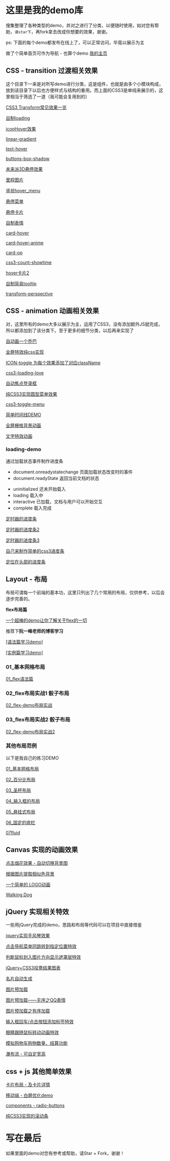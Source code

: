 # 这里是我的demo库

搜集整理了各种类型的demo，并对之进行了分类，以便随时使用，如对您有帮助，`请star下`，再fork拿去改成你想要的效果，谢谢。

ps: 下面的每个demo都发布在线上了，可以正常访问，毕竟以展示为主

做了个简单首页可作为导航 - 也算个demo <a href="https://fridolph.github.io/my-program/views/index.html" target="_blank">我的主页</a> 

## CSS - transition 过渡相关效果 

这个目录下一来是对所写demo进行分类，这是组件，也就是由多个小模块构成，放到该目录下以后也方便样式与结构的重用。而上面的CSS3是单纯来展示的，这里相当于筛选了一道（我可能会复用到的）

<a href="https://fridolph.github.io/my-program/public/hover-transition/transform-effect/index.html" target="_blank">CSS3 Transform常见效果一览</a> 

<a href="https://fridolph.github.io/my-program/public/hover-transition/自制loading/index.html" target="_blank">自制loading</a> 

<a href="https://fridolph.github.io/my-program/public/hover-transition/iconHover效果/index.html" target="_blank">iconHover效果</a> 

<a href="https://fridolph.github.io/my-program/public/hover-transition/linear-gradient/index.html" target="_blank">linear-gradient</a> 

<a href="https://fridolph.github.io/my-program/public/hover-transition/text-hover/index.html" target="_blank">text-hover</a> 

<a href="https://fridolph.github.io/my-program/public/hover-transition/buttons-box-shadow/index.html" target="_blank">buttons-box-shadow</a> 

<a href="https://fridolph.github.io/my-program/public/hover-transition/科技感炫酷menu/index.html" target="_blank">未来派3D悬停效果</a> 

<a href="https://fridolph.github.io/my-program/public/hover-transition/里程图片/index.html" target="_blank">里程图片</a> 

<a href="https://fridolph.github.io/my-program/public/hover-transition/竖menubar/index.html" target="_blank">竖状hover_menu</a> 

<a href="https://fridolph.github.io/my-program/public/hover-transition/悬停菜单/index.html" target="_blank">悬停菜单</a> 

<a href="https://fridolph.github.io/my-program/public/hover-transition/悬停卡片/index.html" target="_blank">悬停卡片</a> 

<a href="https://fridolph.github.io/my-program/public/hover-transition/自制表情/index.html" target="_blank">自制表情</a> 

<a href="https://fridolph.github.io/my-program/public/hover-transition/card-hover/index.html" target="_blank">card-hover</a> 

<a href="https://fridolph.github.io/my-program/public/hover-transition/card-hover-anime/index.html" target="_blank">card-hover-anime</a> 

<a href="https://fridolph.github.io/my-program/public/hover-transition/card-op/index.html" target="_blank">card-op</a> 

<a href="https://fridolph.github.io/my-program/public/hover-transition/css3-count-showtime/index.html" target="_blank">css3-count-showtime</a> 

<a href="https://fridolph.github.io/my-program/public/hover-transition/hover卡片2/index.html" target="_blank">hover卡片2</a> 

<a href="https://fridolph.github.io/my-program/public/hover-transition/tooltip/index.html" target="_blank">自制简易tooltip</a> 

<a href="https://fridolph.github.io/my-program/public/hover-transition/transform-perspective/index.html" target="_blank">transform-perspective</a> 

## CSS - animation 动画相关效果

对，这里所有的demo大多以展示为主，运用了CSS3，没有添加额外JS就完成，所以都添加到了该分类下。至于更多的细节分类，以后再来实现了

<a href="https://fridolph.github.io/my-program/public/animation-js/chopper-animation/index.html" target="_blank">自动画一个乔巴</a> 

<a href="https://fridolph.github.io/my-program/public/animation-js/fullscreen-background-animation/index.html" target="_blank">全屏特效纯css实现</a> 

<a href="https://fridolph.github.io/my-program/public/animation-js/icon-toggle-animation/index.html" target="_blank">ICON-toggle 为每个效果添加了对应className</a> 

<a href="https://fridolph.github.io/my-program/public/animation-js/loading-love/index.html" target="_blank">css3-loading-love</a> 

<a href="https://fridolph.github.io/my-program/public/animation-js/login-focus-line-animation/index.html" target="_blank">自动焦点登录框</a> 

<a href="https://fridolph.github.io/my-program/public/animation-js/menu-circular-toggle/index.html" target="_blank">纯CSS3实现圆型菜单效果</a> 

<a href="https://fridolph.github.io/my-program/public/animation-js/menu-toggle-animation/index.html" target="_blank">css3-toggle-menu</a> 

<a href="https://fridolph.github.io/my-program/public/animation-js/scroll-timeline/index.html" target="_blank">简单时间线DEMO</a> 

<a href="https://fridolph.github.io/my-program/public/animation-js/slide-animation/index.html" target="_blank">全屏栅格背景动画</a> 

<a href="https://fridolph.github.io/my-program/public/animation-js/text-animation/index.html" target="_blank">文字特效动画</a> 


### loading-demo

通过加载状态事件制作进度条

- document.onreadystatechange 页面加载状态改变时的事件
- document.readyState 返回当前文档的状态

* uninitialized 还未开始载入
* loading 载入中
* interactive 已加载，文档与用户可以开始交互
* complete 载入完成

<a href="https://fridolph.github.io/my-program/public/animation-js/progress-demo/demo1.html" target="_blank">定时器的进度条</a> 

<a href="https://fridolph.github.io/my-program/public/animation-js/progress-demo/demo1.html" target="_blank">定时器的进度条2</a> 

<a href="https://fridolph.github.io/my-program/public/animation-js/progress-demo/demo1.html" target="_blank">定时器的进度条3</a> 

<a href="https://fridolph.github.io/my-program/public/animation-js/progress-demo/demo1.html" target="_blank">自己来制作简单的css3进度条</a> 

<a href="https://fridolph.github.io/my-program/public/animation-js/progress-demo/demo1.html" target="_blank">定位在头部的进度条</a> 


## Layout - 布局

布局可谓每一个前端的基本功，这里只列出了几个常用的布局，仅供参考，以后会逐步完善的。

**flex布局篇**

<a href="https://fridolph.github.io/my-program/public/layout/flex/flex.html" target="_blank">一个超棒的demo让你了解关于flex的一切</a>

推荐下**阮一峰老师的博客学习**

<a href="http://www.ruanyifeng.com/blog/2015/07/flex-grammar.html?utm_source=tuicool" target="_blank">[语法篇学习demo]</a>

<a href="http://www.ruanyifeng.com/blog/2015/07/flex-examples.html" target="_blank">[实例篇学习demo]</a>

### 01_基本网格布局

<a href="https://fridolph.github.io/my-program/public/layouts/flex/01_yufa.html" target="_blank">01_flex语法篇</a>

### 02_flex布局实战1 骰子布局
<a href="https://fridolph.github.io/my-program/public/layouts/flex/02_demo.html" target="_blank">02_flex-demo布局实战</a>

### 03_flex布局实战2 骰子布局
<a href="https://fridolph.github.io/my-program/public/layouts/flex/03_demo.html" target="_blank">02_flex-demo布局实战2</a>

### 其他布局范例 

以下是我自己的练习DEMO

<a href="https://fridolph.github.io/my-program/public/layouts/base-layout/01base.html" target="_blank">01_基本网格布局</a>

<a href="https://fridolph.github.io/my-program/public/layouts/base-layout/02percent.html" target="_blank">02_百分比布局</a>

<a href="https://fridolph.github.io/my-program/public/layouts/base-layout/03grail.html" target="_blank">03_圣杯布局</a>

<a href="https://fridolph.github.io/my-program/public/layouts/base-layout/04input.html" target="_blank">04_输入框的布局</a>

<a href="https://fridolph.github.io/my-program/public/layouts/base-layout/05suspend.html" target="_blank">05_悬挂式布局</a>

<a href="https://fridolph.github.io/my-program/public/layouts/base-layout/06sticky-footer.html" target="_blank">06_固定的底栏</a>

<a href="https://fridolph.github.io/my-program/public/layouts/base-layout/07fluid.html" target="_blank">07fluid</a>

## Canvas 实现的动画效果

<a href="https://fridolph.github.io/my-program/public/canvas/change-background/index.html" target="_blank">点击烟花效果 - 自动切换背景图</a> 

<a href="https://fridolph.github.io/my-program/public/canvas/colorful-gallery/index.html" target="_blank">根据图片提取相似色背景</a> 

<a href="https://fridolph.github.io/my-program/public/canvas/logo-animation/index.html" target="_blank">一个简单的 LOGO动画</a> 

<a href="https://fridolph.github.io/my-program/public/canvas/walking-dog/index.html" target="_blank">Walking Dog</a> 

## jQuery 实现相关特效

一些用jQuery完成的demo，思路和布局等代码可以在项目中直接借鉴

<a href="https://fridolph.github.io/my-program/public/jquery/accordion-animation/index.html" target="_blank">jquery实现手风琴效果</a> 

<a href="https://fridolph.github.io/my-program/public/jquery/accordion/index.html" target="_blank">点击导航菜单同跳转到指定位置特效</a> 

<a href="https://fridolph.github.io/my-program/public/jquery/automatic-angle-mask/index.html" target="_blank">判断鼠标划入图片方向显示遮罩层特效</a>

<a href="https://fridolph.github.io/my-program/public/jquery/bar-vote-anime/index.html" target="_blank">jQuery+CSS3投票结果图表</a>

<a href="https://fridolph.github.io/my-program/public/jquery/card-auto-generate/index.html" target="_blank">名片自动生成</a> 

<a href="https://fridolph.github.io/my-program/public/jquery/image-preloading/index.html" target="_blank">图片预加载</a> 

<a href="https://fridolph.github.io/my-program/public/jquery/image-preloading/index2.html" target="_blank">图片预加载——无序之QQ表情 </a> 

<a href="https://fridolph.github.io/my-program/public/jquery/image-preloading/index3.html" target="_blank">图片预加载之有序加载</a> 

<a href="https://fridolph.github.io/my-program/public/jquery/label-add-jquery/index.html" target="_blank">输入框回车/点击按钮添加标签特效</a> 

<a href="https://fridolph.github.io/my-program/public/jquery/mousemove-animation-eye/index.html" target="_blank">眼睛跟随鼠标转动动画特效</a> 

<a href="https://fridolph.github.io/my-program/public/jquery/shopping-cart/index.html" target="_blank">模拟购物车购物数量、结算功能</a> 

<a href="https://fridolph.github.io/my-program/public/jquery/waterfall-image-layout/index.html" target="_blank">瀑布流 - 可自定宽高</a> 


## css + js 其他简单效果

<a href="https://fridolph.github.io/my-program/public/other/card-change-layout/index.html" target="_blank">卡片布局 - 及卡片详情</a> 

<a href="https://fridolph.github.io/my-program/public/other/pull-to-refresh/index.html" target="_blank">移动端 - 白屏优化demo</a> 

<a href="https://fridolph.github.io/my-program/public/other/radio-buttons/index.html" target="_blank">components - radio-buttons</a> 

<a href="https://fridolph.github.io/my-program/public/other/scroll-progress-bar/index.html" target="_blank">纯CSS3实现的滚动条</a> 

# 写在最后 

如果里面的demo对您有参考或帮助，请Star + Fork，谢谢！

